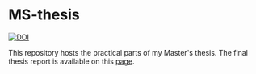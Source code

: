 # MS-thesis

[![DOI](https://zenodo.org/badge/210292045.svg)](https://zenodo.org/badge/latestdoi/210292045)

This repository hosts the practical parts of my Master's thesis. The final thesis report is available on this [page](https://www.ibg.uu.se/student/programsidor/civilingenjorsprogrammet-molekylar-bioteknik/examensarbete/fardiga-rapporter/2019/).
